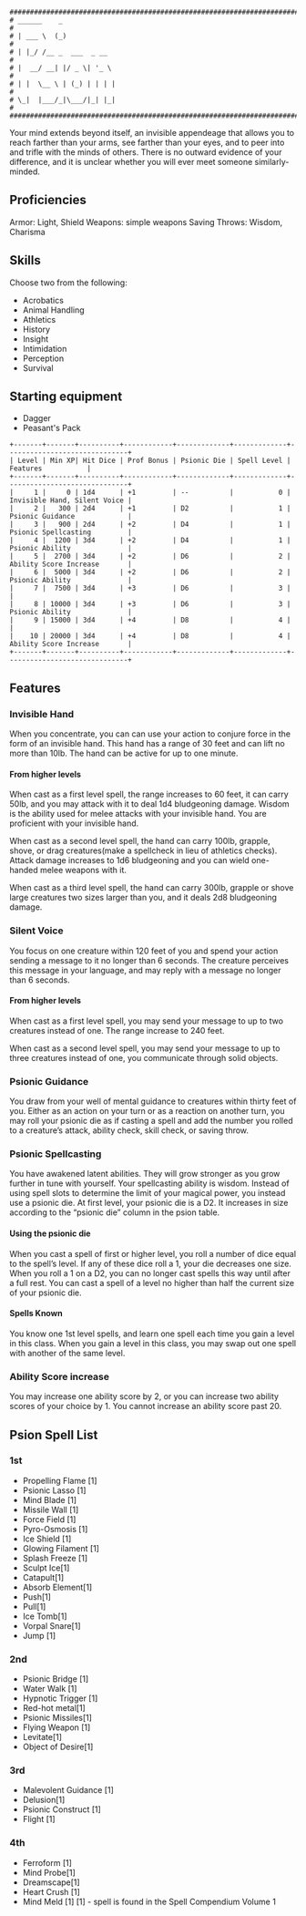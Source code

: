 ```
################################################################################
# ______    _                                                                  #
# | ___ \  (_)                                                                 #
# | |_/ /__ _  ___  _ __                                                       #
# |  __/ __| |/ _ \| '_ \                                                      #
# | |  \__ \ | (_) | | | |                                                     #
# \_|  |___/_|\___/|_| |_|                                                     #
################################################################################
```
Your mind extends beyond itself, an invisible appendeage that allows you to
reach farther than your arms, see farther than your eyes, and to peer into and
trifle with the minds of others. There is no outward evidence of your
difference, and it is unclear whether you will ever meet someone
similarly-minded.

## Proficiencies
Armor: Light, Shield
Weapons: simple weapons
Saving Throws: Wisdom, Charisma

## Skills
Choose two from the following:
- Acrobatics
- Animal Handling
- Athletics
- History
- Insight
- Intimidation
- Perception
- Survival

## Starting equipment
- Dagger
- Peasant's Pack

```
+-------+-------+----------+------------+-------------+-------------+------------------------------+
| Level | Min XP| Hit Dice | Prof Bonus | Psionic Die | Spell Level |           Features           |
+-------+-------+----------+------------+-------------+-------------+------------------------------+
|     1 |     0 | 1d4      | +1         | --          |           0 | Invisible Hand, Silent Voice |
|     2 |   300 | 2d4      | +1         | D2          |           1 | Psionic Guidance             |
|     3 |   900 | 2d4      | +2         | D4          |           1 | Psionic Spellcasting         |
|     4 |  1200 | 3d4      | +2         | D4          |           1 | Psionic Ability              |
|     5 |  2700 | 3d4      | +2         | D6          |           2 | Ability Score Increase       |
|     6 |  5000 | 3d4      | +2         | D6          |           2 | Psionic Ability              |
|     7 |  7500 | 3d4      | +3         | D6          |           3 |                              |
|     8 | 10000 | 3d4      | +3         | D6          |           3 | Psionic Ability              |
|     9 | 15000 | 3d4      | +4         | D8          |           4 |                              |
|    10 | 20000 | 3d4      | +4         | D8          |           4 | Ability Score Increase       |
+-------+-------+----------+------------+-------------+-------------+------------------------------+
```

## Features


### Invisible Hand
When you concentrate, you can can use your action to conjure force in the form
of an invisible hand. This hand has a range of 30 feet and can lift no more 
than 10lb. The hand can be active for up to one minute.

#### From higher levels
When cast as a first level spell, the range increases to 60 feet, it can carry
50lb, and you may attack with it to deal 1d4 bludgeoning damage. Wisdom is
the ability used for melee attacks with your invisible hand. You are proficient
with your invisible hand.

When cast as a second level spell, the hand can carry 100lb, grapple, shove, or
drag creatures(make a spellcheck in lieu of athletics checks). Attack damage 
increases to 1d6 bludgeoning and you can wield one-handed melee weapons with it.

When cast as a third level spell, the hand can carry 300lb, grapple or shove
large creatures two sizes larger than you, and it deals 2d8 bludgeoning damage.

### Silent Voice
You focus on one creature within 120 feet of you and spend your action sending
a message to it no longer than 6 seconds. The creature perceives this message
in your language, and may reply with a message no longer than 6 seconds.

#### From higher levels
When cast as a first level spell, you may send your message to up to two
creatures instead of one. The range increase to 240 feet.

When cast as a second level spell, you may send your message to up to three
creatures instead of one, you communicate through solid objects.

### Psionic Guidance
You draw from your well of mental guidance to creatures within thirty feet of 
you. Either as an action on your turn or as a reaction on another turn, you may 
roll your psionic die as if casting a spell and add the number you rolled to a 
creature’s attack, ability check, skill check, or saving throw.

### Psionic Spellcasting
You have awakened latent abilities. They will grow stronger as you grow further
in tune with yourself. Your spellcasting ability is wisdom. Instead of using 
spell slots to determine the limit of your magical power, you instead use a 
psionic die. At first level, your psionic die is a D2. It increases in size 
according to the “psionic die” column in the psion table.


#### Using the psionic die
When you cast a spell of first or higher level, you roll a number of dice equal
to the spell’s level. If any of these dice roll a 1, your die decreases one 
size. When you roll a 1 on a D2, you can no longer cast spells this way until 
after a full rest. You can cast a spell of a level no higher than half the 
current size of your psionic die. 

#### Spells Known
You know one 1st level spells, and learn one spell each time you gain a level 
in this class. When you gain a level in this class, you may swap out one spell 
with another of the same level.

### Ability Score increase
You may increase one ability score by 2, or you can increase two ability scores 
of your choice by 1. You cannot increase an ability score past 20.

## Psion Spell List

### 1st
- Propelling Flame [1]
- Psionic Lasso [1]
- Mind Blade [1]
- Missile Wall [1]
- Force Field [1]
- Pyro-Osmosis [1]
- Ice Shield [1]
- Glowing Filament [1]
- Splash Freeze [1]
- Sculpt Ice[1]
- Catapult[1]
- Absorb Element[1]
- Push[1]
- Pull[1]
- Ice Tomb[1]
- Vorpal Snare[1]
- Jump [1]
### 2nd
- Psionic Bridge [1]
- Water Walk [1]
- Hypnotic Trigger [1]
- Red-hot metal[1]
- Psionic Missiles[1]
- Flying Weapon [1]
- Levitate[1]
- Object of Desire[1]
### 3rd
- Malevolent Guidance [1]
- Delusion[1]
- Psionic Construct [1]
- Flight [1]
### 4th
- Ferroform [1]
- Mind Probe[1]
- Dreamscape[1]
- Heart Crush [1]
- Mind Meld [1]
[1] - spell is found in the Spell Compendium Volume 1
